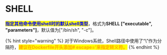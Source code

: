 # SHELL

<mark style="color:blue;">**指定其他命令使用shell时的默认shell类型**</mark>，格式为**SHELL \["executable", "parameters"]**，默认值为\["/bin/sh", "-c"]。

{% hint style="warning" %}
对于Windows系统，Shell路径中使用了“\”作为分隔符，<mark style="color:orange;">**建议在Dockerfile开头添加# escape=’来指定转义符。**</mark>
{% endhint %}
